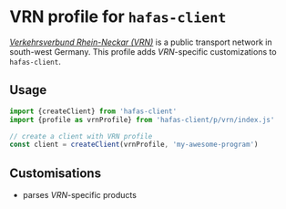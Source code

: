 # VRN profile for `hafas-client`

[*Verkehrsverbund Rhein-Neckar (VRN)*](https://en.wikipedia.org/wiki/Verkehrsverbund_Rhein-Neckar) is a public transport network in south-west Germany. This profile adds *VRN*-specific customizations to `hafas-client`.

## Usage

```js
import {createClient} from 'hafas-client'
import {profile as vrnProfile} from 'hafas-client/p/vrn/index.js'

// create a client with VRN profile
const client = createClient(vrnProfile, 'my-awesome-program')
```


## Customisations

- parses *VRN*-specific products
